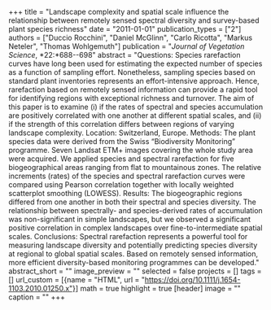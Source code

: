 +++
title = "Landscape complexity and spatial scale influence the relationship between remotely sensed spectral diversity and survey-based plant species richness"
date = "2011-01-01"
publication_types = ["2"]
authors = ["Duccio Rocchini", "Daniel McGlinn", "Carlo Ricotta", "Markus Neteler", "Thomas Wohlgemuth"]
publication = "_Journal of Vegetation Science_, *22:*688--698"
abstract = "Questions: Species rarefaction curves have long been used for estimating the expected number of species as a function of sampling effort. Nonetheless, sampling species based on standard plant inventories represents an effort-intensive approach. Hence, rarefaction based on remotely sensed information can provide a rapid tool for identifying regions with exceptional richness and turnover. The aim of this paper is to examine (i) if the rates of spectral and species accumulation are positively correlated with one another at different spatial scales, and (ii) if the strength of this correlation differs between regions of varying landscape complexity. Location: Switzerland, Europe. Methods: The plant species data were derived from the Swiss “Biodiversity Monitoring” programme. Seven Landsat ETM+ images covering the whole study area were acquired. We applied species and spectral rarefaction for five biogeographical areas ranging from flat to mountainous zones. The relative increments (rates) of the species and spectral rarefaction curves were compared using Pearson correlation together with locally weighted scatterplot smoothing (LOWESS). Results: The biogeographic regions differed from one another in both their spectral and species diversity. The relationship between spectrally- and species-derived rates of accumulation was non-significant in simple landscapes, but we observed a significant positive correlation in complex landscapes over fine-to-intermediate spatial scales. Conclusions: Spectral rarefaction represents a powerful tool for measuring landscape diversity and potentially predicting species diversity at regional to global spatial scales. Based on remotely sensed information, more efficient diversity-based monitoring programmes can be developed."
abstract_short = ""
image_preview = ""
selected = false
projects = []
tags = []
url_custom = [{name = "HTML", url = "https://doi.org/10.1111/j.1654-1103.2010.01250.x"}]
math = true
highlight = true
[header]
image = ""
caption = ""
+++
